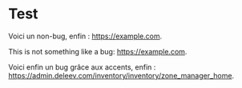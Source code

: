# Test

Voici un non-bug,
enfin : https://example.com.

This is not something
like a bug: https://example.com.

Voici enfin un bug grâce aux accents,
enfin : https://admin.deleev.com/inventory/inventory/zone_manager_home.
